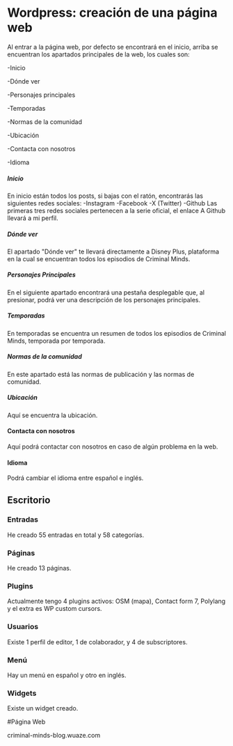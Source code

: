 # Wordpress: creación de una página web

Al entrar a la página web, por defecto se encontrará en el inicio, arriba se encuentran los apartados principales de la web, los cuales son:

-Inicio

-Dónde ver 

-Personajes principales

-Temporadas

-Normas de la comunidad

-Ubicación

-Contacta con nosotros

-Idioma


##### Inicio

En inicio están todos los posts, si bajas con el ratón, encontrarás las siguientes redes sociales:
-Instagram
-Facebook
-X (Twitter)
-Github
Las primeras tres redes sociales pertenecen a la serie oficial, el enlace A Github llevará a mi perfil.


##### Dónde ver

El apartado "Dónde ver" te llevará directamente a Disney Plus, plataforma en la cual se encuentran todos los episodios de Criminal Minds.


##### Personajes Principales

En el siguiente apartado encontrará una pestaña desplegable que, al presionar, podrá ver una descripción de los personajes principales.


##### Temporadas

En temporadas se encuentra un resumen de todos los episodios de Criminal Minds, temporada por temporada.


##### Normas de la comunidad

En este apartado está las normas de publicación y las normas de comunidad.


##### Ubicación

Aquí se encuentra la ubicación. 


#### Contacta con nosotros

Aquí podrá contactar con nosotros en caso de algún problema en la web.


#### Idioma

Podrá cambiar el idioma entre español e inglés.


## Escritorio



### Entradas

He creado 55 entradas en total y 58 categorías.


### Páginas

He creado 13 páginas.


### Plugins

Actualmente tengo 4 plugins activos: OSM (mapa), Contact form 7, Polylang y el extra es WP custom cursors.


### Usuarios

Existe 1 perfil de editor, 1 de colaborador, y 4 de subscriptores.

### Menú
Hay un menú en español y otro en inglés.

### Widgets

Existe un widget creado.


#Página Web

criminal-minds-blog.wuaze.com
